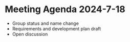 # Meeting Agenda 2024-7-18

- Group status and name change
- Requirements and development plan draft
- Open discussion
